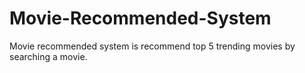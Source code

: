 # Movie-Recommended-System
Movie recommended system is recommend top 5 trending movies by searching a movie.
